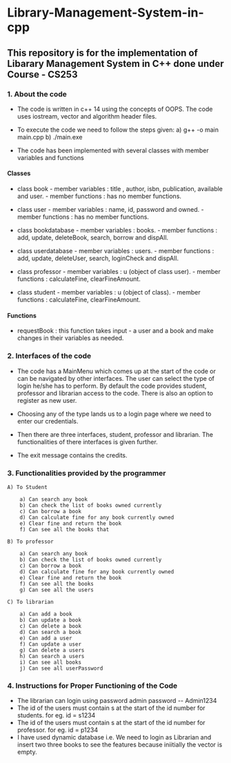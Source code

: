 # Library-Management-System-in-cpp

## This repository is for the implementation of Libarary Management System in C++ done under Course - CS253


### 1. About the code

* The code is written in c++ 14 using the concepts of OOPS. The code uses iostream, vector and algorithm header files. 

* To execute the code we need to follow the steps given: 
        a) g++ -o main main.cpp 
        b) ./main.exe
    
* The code has been implemented with several classes with member variables and functions

#### Classes 

* class book
        - member variables : title , author, isbn, publication, available and user.
        - member functions : has no member functions.
            
* class user
        - member variables : name, id, password and owned.
        - member functions : has no member functions.
            
* class bookdatabase
        - member variables : books.
        - member functions : add, update, deleteBook, search, borrow and dispAll.

* class userdatabase
        - member variables : users.
        - member functions : add, update, deleteUser, search, loginCheck and dispAll.
            
* class professor
        - member variables : u (object of class user).
        - member functions : calculateFine, clearFineAmount.
            
* class student
        - member variables : u (object of class).
        - member functions : calculateFine, clearFineAmount.

#### Functions

* requestBook : this function takes input - a user and a book and make changes in their variables as needed.



### 2. Interfaces of the code

* The code has a MainMenu which comes up at the start of the code or can be navigated by other interfaces. The user can select the type of login he/she has to perform. By default the code provides student, professor and librarian access to the code. There is also an option to register as new user.

* Choosing any of the type lands us to a login page where we need to enter our credentials.

* Then there are three interfaces, student, professor and librarian. The functionalities of there interfaces is given further.

* The exit message contains the credits.


### 3. Functionalities provided by the programmer

    A) To Student 

        a) Can search any book 
        b) Can check the list of books owned currently
        c) Can borrow a book 
        d) Can calculate fine for any book currently owned
        e) Clear fine and return the book 
        f) Can see all the books that
    
    B) To professor

        a) Can search any book 
        b) Can check the list of books owned currently
        c) Can borrow a book 
        d) Can calculate fine for any book currently owned
        e) Clear fine and return the book 
        f) Can see all the books 
        g) Can see all the users

    C) To librarian

        a) Can add a book
        b) Can update a book
        c) Can delete a book
        d) Can search a book
        e) Can add a user
        f) Can update a user
        g) Can delete a users
        h) Can search a users
        i) Can see all books
        j) Can see all userPassword

### 4. Instructions for Proper Functioning of the Code

* The librarian can login using password admin password -- Admin1234
* The id of the users must contain s at the start of the id number for students. for eg. id = s1234
* The id of the users must contain s at the start of the id number for professor. for eg. id = p1234
* I have used dynamic database i.e. We need to login as Librarian and insert two three books to see the features because iniitially the vector is empty.

    
